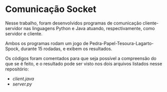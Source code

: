 # Comunicação Socket

Nesse trabalho, foram desenvolvidos programas de comunicação cliente-servidor nas linguagens Python e Java atuando, respectivamente, como servidor e cliente.

Ambos os programas rodam um jogo de Pedra-Papel-Tesoura-Lagarto-Spock, durante 15 rodadas, e exibem os resultados.

Os códigos foram comentados para que seja possível a compreensão do que se é feito, e o resultado pode ser visto nos dois arquivos listados nesse repositório:
* *client.java*
* *server.py*
